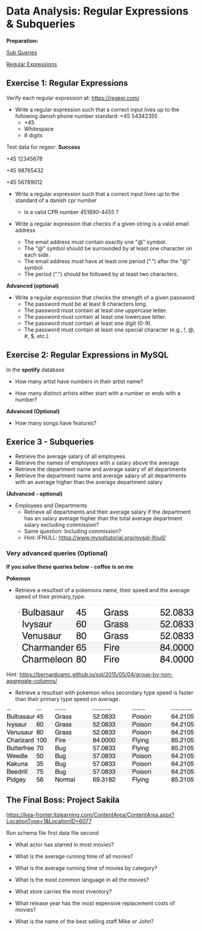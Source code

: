 # Data Analysis: Regular Expressions & Subqueries

**Preparation:**

[Sub Queries](https://www.mysqltutorial.org/mysql-subquery/)

[Regular Expressions](https://youtu.be/FBZyVz2fSKA?si=oQJRp-PnJiH0VhU1)



## Exercise 1: Regular Expressions

Verify each regular expression at: https://regexr.com/

- Write a regular expression such that a correct input lives up to the following danish phone number standard: +45 54342355
  - +45 
  - Whitespace
  - 8 digits

Test data for regexr: **Success**

+45 12345678

+45 98765432

+45 56789012



- Write a regular expression such that a correct input lives up to the standard of a danish cpr number
  - Is a valid CPR number 451890-4455 ?



- Write a regular expression that checks if a given string is a valid email address
  - The email address must contain exactly one "@" symbol.
  - The "@" symbol should be surrounded by at least one character on each side.
  - The email address must have at least one period (".") after the "@" symbol.
  - The period (".") should be followed by at least two characters.



**Advanced (optional)**

- Write a regular expression that checks the strength of a given password
  - The password must be at least 8 characters long.
  - The password must contain at least one uppercase letter.
  - The password must contain at least one lowercase letter.
  - The password must contain at least one digit (0-9).
  - The password must contain at least one special character (e.g., !, @, #, $, etc.).



## Exercise 2: Regular Expressions in MySQL

In the **spotify** database

- How many artist have numbers in their artist name?

  

- How many distinct artists either start with a number or ends with a number?



**Advanced (Optional)**

- How many songs have features? 



## **Exerice 3 - Subqueries**

- Retrieve the average salary of all employees
- Retrieve the names of employees with a salary above the average
- Retrieve the department name and average salary of all departments
- Retrieve the department name and average salary of all departments with an average higher than the average department salary

**(Advanced - optional)**

- Employees and Departments
  - Retrieve all departments and their average salary if the department has an salary average higher than the total average department salary excluding commission?
  - Same question: Including commission?
  - Hint: IFNULL: https://www.mysqltutorial.org/mysql-ifnull/



### Very advanced queries (Optional)


**If you solve these queries below - coffee is on me**

**Pokemon**

- Retrieve a resultset of a pokemons name, their speed and the average speed of their primary_type: 

  ![image-20220909101152569](assets/image-20220909101152569.png)

Hint: https://bernardoamc.github.io/sql/2015/05/04/group-by-non-aggregate-columns/

- Retrieve a resultset with pokemon whos secondary type speed is faster than their primary type speed on average. 

![image-20220909102428219](assets/image-20220909102428219.png)



## The Final Boss: Project Sakila

https://kea-fronter.itslearning.com/ContentArea/ContentArea.aspx?LocationType=1&LocationID=6077

Run schema file first data file second 



- What actor has starred in most movies?
- What is the average running time of all movies?
- What is the average running time of movies by category? 
- What is the most common language in all the movies?
- What store carries the most inventory?



- What release year has the most expensive replacement costs of movies?
- What is the name of the best selling staff Mike or John?
